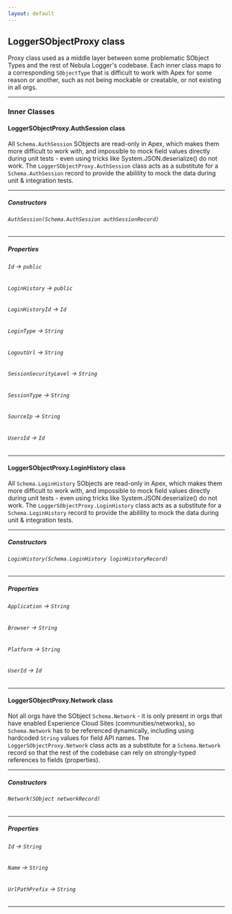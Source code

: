 ```yaml
---
layout: default
---
```


## LoggerSObjectProxy class

Proxy class used as a middle layer between some problematic SObject Types and the rest of Nebula Logger&apos;s codebase. Each inner class maps to a corresponding `SObjectType` that is difficult to work with Apex for some reason or another, such as not being mockable or creatable, or not existing in all orgs.

---

### Inner Classes

#### LoggerSObjectProxy.AuthSession class

All `Schema.AuthSession` SObjects are read-only in Apex, which makes them more difficult to work with, and impossible to mock field values directly during unit tests - even using tricks like System.JSON.deserialize() do not work. The `LoggerSObjectProxy.AuthSession` class acts as a substitute for a `Schema.AuthSession` record to provide the abilility to mock the data during unit &amp; integration tests.

---

##### Constructors

###### `AuthSession(Schema.AuthSession authSessionRecord)`

---

##### Properties

###### `Id` → `public`

###### `LoginHistory` → `public`

###### `LoginHistoryId` → `Id`

###### `LoginType` → `String`

###### `LogoutUrl` → `String`

###### `SessionSecurityLevel` → `String`

###### `SessionType` → `String`

###### `SourceIp` → `String`

###### `UsersId` → `Id`

---

#### LoggerSObjectProxy.LoginHistory class

All `Schema.LoginHistory` SObjects are read-only in Apex, which makes them more difficult to work with, and impossible to mock field values directly during unit tests - even using tricks like System.JSON.deserialize() do not work. The `LoggerSObjectProxy.LoginHistory` class acts as a substitute for a `Schema.LoginHistory` record to provide the abilility to mock the data during unit &amp; integration tests.

---

##### Constructors

###### `LoginHistory(Schema.LoginHistory loginHistoryRecord)`

---

##### Properties

###### `Application` → `String`

###### `Browser` → `String`

###### `Platform` → `String`

###### `UserId` → `Id`

---

#### LoggerSObjectProxy.Network class

Not all orgs have the SObject `Schema.Network` - it is only present in orgs that have enabled Experience Cloud Sites (communities/networks), so `Schema.Network` has to be referenced dynamically, including using hardcoded `String` values for field API names. The `LoggerSObjectProxy.Network` class acts as a substitute for a `Schema.Network` record so that the rest of the codebase can rely on strongly-typed references to fields (properties).

---

##### Constructors

###### `Network(SObject networkRecord)`

---

##### Properties

###### `Id` → `String`

###### `Name` → `String`

###### `UrlPathPrefix` → `String`

---
